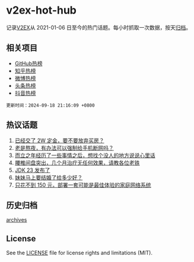 # v2ex-hot-hub

 记录[V2EX](https://www.v2ex.com/)从 2021-01-06 日至今的热门话题。每小时抓取一次数据，按天[归档](archives)。
 
 ## 相关项目

- [GitHub热榜](https://github.com/snaildev/github-hot-hub)
- [知乎热榜](https://github.com/snaildev/zhihu-hot-hub)
- [微博热榜](https://github.com/snaildev/weibo-hot-hub)
- [头条热榜](https://github.com/snaildev/toutiao-hot-hub)
- [抖音热榜](https://github.com/snaildev/douyin-hot-hub)


 `更新时间：2024-09-18 21:16:09 +0800`

## 热议话题

1. [已经交了 2W 定金，要不要放弃买房？](https://www.v2ex.com/t/1073623)
1. [老是熬夜，有办法可以强制给手机断网吗？](https://www.v2ex.com/t/1073561)
1. [而立之年经历了一些事情之后，想找个没人的地方说说心里话](https://www.v2ex.com/t/1073548)
1. [腰椎间盘突出，几个月治疗无任何效果，请教各位老铁](https://www.v2ex.com/t/1073621)
1. [JDK 23 发布了](https://www.v2ex.com/t/1073571)
1. [妹妹马上要结婚了给多少好？](https://www.v2ex.com/t/1073643)
1. [只花不到 150 元，部署一套可能是最佳体验的家庭网络系统](https://www.v2ex.com/t/1073554)

## 历史归档

[archives](archives)

## License

See the [LICENSE](LICENSE) file for license rights and limitations (MIT).
